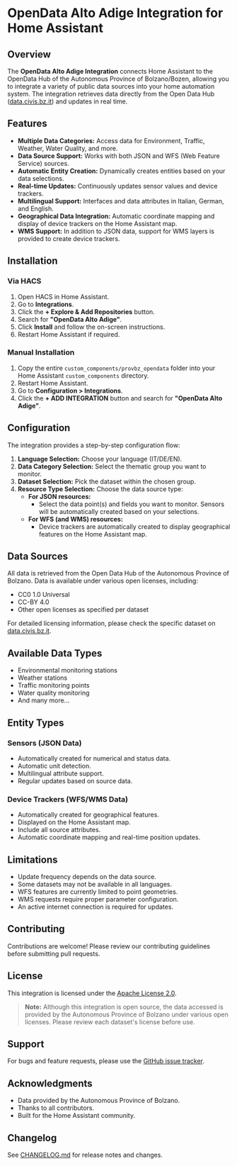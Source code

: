 # OpenData Alto Adige Integration for Home Assistant

## Overview
The **OpenData Alto Adige Integration** connects Home Assistant to the OpenData Hub of the Autonomous Province of Bolzano/Bozen, allowing you to integrate a variety of public data sources into your home automation system. The integration retrieves data directly from the Open Data Hub ([data.civis.bz.it](https://data.civis.bz.it/)) and updates in real time.

## Features
- **Multiple Data Categories:** Access data for Environment, Traffic, Weather, Water Quality, and more.
- **Data Source Support:** Works with both JSON and WFS (Web Feature Service) sources.
- **Automatic Entity Creation:** Dynamically creates entities based on your data selections.
- **Real-time Updates:** Continuously updates sensor values and device trackers.
- **Multilingual Support:** Interfaces and data attributes in Italian, German, and English.
- **Geographical Data Integration:** Automatic coordinate mapping and display of device trackers on the Home Assistant map.
- **WMS Support:** In addition to JSON data, support for WMS layers is provided to create device trackers.

## Installation

### Via HACS
1. Open HACS in Home Assistant.
2. Go to **Integrations**.
3. Click the **+ Explore & Add Repositories** button.
4. Search for **"OpenData Alto Adige"**.
5. Click **Install** and follow the on-screen instructions.
6. Restart Home Assistant if required.

### Manual Installation
1. Copy the entire `custom_components/provbz_opendata` folder into your Home Assistant `custom_components` directory.
2. Restart Home Assistant.
3. Go to **Configuration > Integrations**.
4. Click the **+ ADD INTEGRATION** button and search for **"OpenData Alto Adige"**.

## Configuration
The integration provides a step-by-step configuration flow:
1. **Language Selection:** Choose your language (IT/DE/EN).
2. **Data Category Selection:** Select the thematic group you want to monitor.
3. **Dataset Selection:** Pick the dataset within the chosen group.
4. **Resource Type Selection:** Choose the data source type:
    - **For JSON resources:**  
      - Select the data point(s) and fields you want to monitor. Sensors will be automatically created based on your selections.
    - **For WFS (and WMS) resources:**  
      - Device trackers are automatically created to display geographical features on the Home Assistant map.

## Data Sources
All data is retrieved from the Open Data Hub of the Autonomous Province of Bolzano. Data is available under various open licenses, including:
- CC0 1.0 Universal
- CC-BY 4.0
- Other open licenses as specified per dataset

For detailed licensing information, please check the specific dataset on [data.civis.bz.it](https://data.civis.bz.it/).

## Available Data Types
- Environmental monitoring stations  
- Weather stations  
- Traffic monitoring points  
- Water quality monitoring  
- And many more...

## Entity Types

### Sensors (JSON Data)
- Automatically created for numerical and status data.
- Automatic unit detection.
- Multilingual attribute support.
- Regular updates based on source data.

### Device Trackers (WFS/WMS Data)
- Automatically created for geographical features.
- Displayed on the Home Assistant map.
- Include all source attributes.
- Automatic coordinate mapping and real-time position updates.

## Limitations
- Update frequency depends on the data source.
- Some datasets may not be available in all languages.
- WFS features are currently limited to point geometries.
- WMS requests require proper parameter configuration.
- An active internet connection is required for updates.

## Contributing
Contributions are welcome! Please review our contributing guidelines before submitting pull requests.

## License
This integration is licensed under the [Apache License 2.0](https://www.apache.org/licenses/LICENSE-2.0).

> **Note:** Although this integration is open source, the data accessed is provided by the Autonomous Province of Bolzano under various open licenses. Please review each dataset's license before use.

## Support
For bugs and feature requests, please use the [GitHub issue tracker](https://github.com/dadaloop82/ha-opendata-bolzano/issues).

## Acknowledgments
- Data provided by the Autonomous Province of Bolzano.
- Thanks to all contributors.
- Built for the Home Assistant community.

## Changelog
See [CHANGELOG.md](CHANGELOG.md) for release notes and changes.
